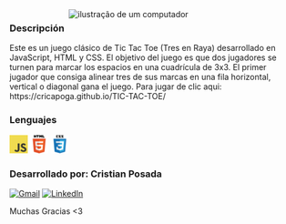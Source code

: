 <img src="https://raw.githubusercontent.com/MicaelliMedeiros/micaellimedeiros/master/image/computer-illustration.png" alt="ilustração de um computador" min-width="400px" max-width="400px" width="400px" align="right">

<p align="left">
  <h3>Descripción</h3>
  Este es un juego clásico de Tic Tac Toe (Tres en Raya) desarrollado en JavaScript, HTML y CSS. El objetivo del juego es que dos jugadores se turnen para marcar los espacios en una cuadrícula de 3x3. El primer jugador que consiga alinear tres de sus marcas en una fila horizontal, vertical o diagonal gana el juego.
  Para jugar de clic aqui: https://cricapoga.github.io/TIC-TAC-TOE/
</p>
<p align="left">
  <h3>Lenguajes</h3>
  <code><img height="32" src="https://raw.githubusercontent.com/github/explore/80688e429a7d4ef2fca1e82350fe8e3517d3494d/topics/javascript/javascript.png" alt="Javascript"/></code>
  <code><img height="32" src="https://raw.githubusercontent.com/github/explore/80688e429a7d4ef2fca1e82350fe8e3517d3494d/topics/html/html.png" alt="HTML5"/></code>
  <code><img height="32" src="https://raw.githubusercontent.com/github/explore/80688e429a7d4ef2fca1e82350fe8e3517d3494d/topics/css/css.png" alt="CSS"/></code>
</p>

<p align="left">
  <h3>Desarrollado por: Cristian Posada</h3>
  <p align="left">
  <a href="mailto:camilochoposada2@gmail.com?subject=Consulta&body=Hola,%20quisiera%20saber%20más%20sobre..." title="Gmail">
  <img src="https://img.shields.io/badge/-Gmail-FF0000?style=flat-square&labelColor=FF0000&logo=gmail&logoColor=white&link=LINK-DO-SEU-GMAIL" alt="Gmail"/></a>
  <a href="www.linkedin.com/in/cricapoga" title="LinkedIn">
  <img src="https://img.shields.io/badge/-Linkedin-0e76a8?style=flat-square&logo=Linkedin&logoColor=white&link=LINK-DO-SEU-LINKEDIN" alt="LinkedIn"/></a>
</p>
</p>

<p align="left">
  Muchas Gracias <3
</p>
